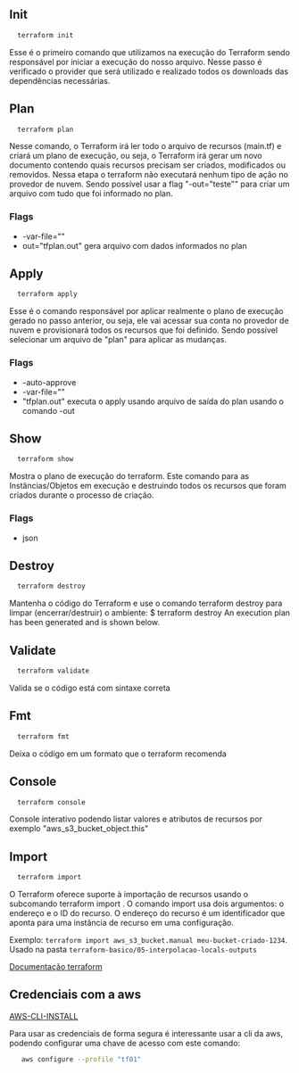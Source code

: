 ## Init

```bash
  terraform init
```

Esse é o primeiro comando que utilizamos na execução do Terraform sendo responsável por iniciar a execução do nosso arquivo. Nesse passo é verificado o provider que será utilizado e realizado todos os downloads das dependências necessárias.

## Plan

```bash
  terraform plan
```

Nesse comando, o Terraform irá ler todo o arquivo de recursos (main.tf) e criará um plano de execução, ou seja, o Terraform irá gerar um novo documento contendo quais recursos precisam ser criados, modificados ou removidos. Nessa etapa o terraform não executará nenhum tipo de ação no provedor de nuvem. Sendo possível usar a flag "-out="teste"" para criar um arquivo com tudo que foi informado no plan.

### Flags

- -var-file=""
- out="tfplan.out" gera arquivo com dados informados no plan

## Apply

```bash
  terraform apply
```

Esse é o comando responsável por aplicar realmente o plano de execução gerado no passo anterior, ou seja, ele vai acessar sua conta no provedor de nuvem e provisionará todos os recursos que foi definido. Sendo possível selecionar um arquivo de "plan" para aplicar as mudanças.

### Flags

- -auto-approve
- -var-file=""
- "tfplan.out" executa o apply usando arquivo de saída do plan usando o comando -out

## Show

```bash
  terraform show
```

Mostra o plano de execução do terraform. Este comando para as Instâncias/Objetos em execução e destruindo todos os recursos que foram criados durante o processo de criação.

### Flags

- json

## Destroy

```bash
  terraform destroy
```

Mantenha o código do Terraform e use o comando terraform destroy para limpar (encerrar/destruir) o ambiente: $ terraform destroy An execution plan has been generated and is shown below.

## Validate

```bash
  terraform validate
```

Valida se o código está com sintaxe correta

## Fmt

```bash
  terraform fmt
```

Deixa o código em um formato que o terraform recomenda

## Console

```bash
  terraform console
```

Console interativo podendo listar valores e atributos de recursos por exemplo "aws_s3_bucket_object.this"

## Import

```bash
  terraform import
```

O Terraform oferece suporte à importação de recursos usando o subcomando terraform import . O comando import usa dois argumentos: o endereço e o ID do recurso. O endereço do recurso é um identificador que aponta para uma instância de recurso em uma configuração.

Exemplo: ``` terraform import aws_s3_bucket.manual meu-bucket-criado-1234 ```. Usado na pasta `terraform-basico/05-interpolacao-locals-outputs`

[Documentação terraform](https://registry.terraform.io/)

## Credenciais com a aws

[AWS-CLI-INSTALL](https://docs.aws.amazon.com/cli/latest/userguide/getting-started-install.html)


Para usar as credenciais de forma segura é interessante usar a cli da aws, podendo configurar uma chave de acesso com este comando:

```bash
   aws configure --profile "tf01"
```
